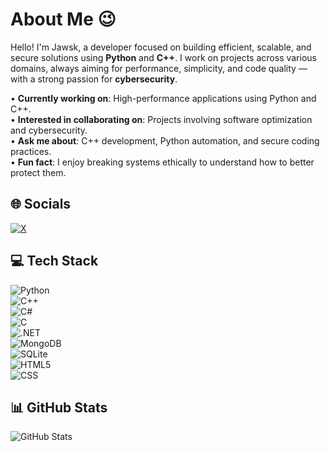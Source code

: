 # About Me 😉

Hello! I'm Jawsk, a developer focused on building efficient, scalable, and secure solutions using **Python** and **C++**. I work on projects across various domains, always aiming for performance, simplicity, and code quality — with a strong passion for **cybersecurity**.

• **Currently working on**: High-performance applications using Python and C++.  
• **Interested in collaborating on**: Projects involving software optimization and cybersecurity.  
• **Ask me about**: C++ development, Python automation, and secure coding practices.  
• **Fun fact**: I enjoy breaking systems ethically to understand how to better protect them.

## 🌐 Socials  
[![X](https://img.shields.io/badge/X-black.svg?logo=X&logoColor=white)](https://x.com/jawsk10)

## 💻 Tech Stack  
![Python](https://img.shields.io/badge/python-%233776AB.svg?style=plastic&logo=python&logoColor=white)  
![C++](https://img.shields.io/badge/c++-%2300599C.svg?style=plastic&logo=c%2B%2B&logoColor=white)  
![C#](https://img.shields.io/badge/c%23-%23239120.svg?style=plastic&logo=csharp&logoColor=white)  
![C](https://img.shields.io/badge/c-%2300599C.svg?style=plastic&logo=c&logoColor=white)  
![.NET](https://img.shields.io/badge/.NET-5C2D91?style=plastic&logo=dotnet&logoColor=white)  
![MongoDB](https://img.shields.io/badge/MongoDB-%234ea94b.svg?style=plastic&logo=mongodb&logoColor=white)  
![SQLite](https://img.shields.io/badge/sqlite-%2307405e.svg?style=plastic&logo=sqlite&logoColor=white)  
![HTML5](https://img.shields.io/badge/html5-%23E34F26.svg?style=plastic&logo=html5&logoColor=white)  
![CSS](https://img.shields.io/badge/css-%231572B6.svg?style=plastic&logo=css3&logoColor=white)


## 📊 GitHub Stats  
![GitHub Stats](https://github-readme-stats.vercel.app/api?username=jawsk10&show_icons=true&theme=dark)
